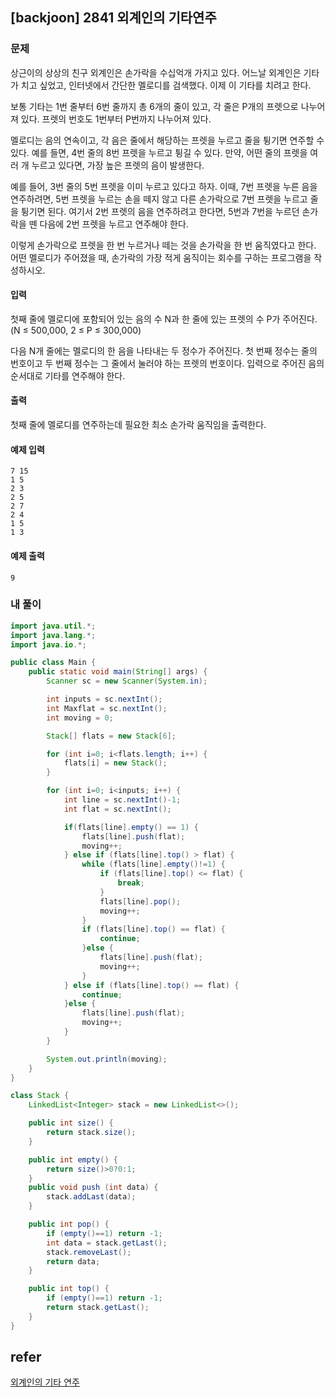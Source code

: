 ## [backjoon] 2841 외계인의 기타연주

### 문제

상근이의 상상의 친구 외계인은 손가락을 수십억개 가지고 있다. 어느날 외계인은 기타가 치고 싶었고, 인터넷에서 간단한 멜로디를 검색했다. 이제 이 기타를 치려고 한다.

보통 기타는 1번 줄부터 6번 줄까지 총 6개의 줄이 있고, 각 줄은 P개의 프렛으로 나누어져 있다. 프렛의 번호도 1번부터 P번까지 나누어져 있다.

멜로디는 음의 연속이고, 각 음은 줄에서 해당하는 프렛을 누르고 줄을 튕기면 연주할 수 있다. 예를 들면, 4번 줄의 8번 프렛을 누르고 튕길 수 있다. 만약, 어떤 줄의 프렛을 여러 개 누르고 있다면, 가장 높은 프렛의 음이 발생한다.

예를 들어, 3번 줄의 5번 프렛을 이미 누르고 있다고 하자. 이때, 7번 프렛을 누른 음을 연주하려면, 5번 프렛을 누르는 손을 떼지 않고 다른 손가락으로 7번 프렛을 누르고 줄을 튕기면 된다. 여기서 2번 프렛의 음을 연주하려고 한다면, 5번과 7번을 누르던 손가락을 뗀 다음에 2번 프렛을 누르고 연주해야 한다.

이렇게 손가락으로 프렛을 한 번 누르거나 떼는 것을 손가락을 한 번 움직였다고 한다. 어떤 멜로디가 주어졌을 때, 손가락의 가장 적게 움직이는 회수를 구하는 프로그램을 작성하시오.

#### 입력

첫째 줄에 멜로디에 포함되어 있는 음의 수 N과 한 줄에 있는 프렛의 수 P가 주어진다. (N ≤ 500,000, 2 ≤ P ≤ 300,000)

다음 N개 줄에는 멜로디의 한 음을 나타내는 두 정수가 주어진다. 첫 번째 정수는 줄의 번호이고 두 번째 정수는 그 줄에서 눌러야 하는 프렛의 번호이다. 입력으로 주어진 음의 순서대로 기타를 연주해야 한다.

#### 출력

첫째 줄에 멜로디를 연주하는데 필요한 최소 손가락 움직임을 출력한다.

#### 예제 입력

```
7 15
1 5
2 3
2 5
2 7
2 4
1 5
1 3
```

#### 예제 출력

```
9
```

### 내 풀이

```java
import java.util.*;
import java.lang.*;
import java.io.*;

public class Main {
    public static void main(String[] args) {
        Scanner sc = new Scanner(System.in);

        int inputs = sc.nextInt();
        int Maxflat = sc.nextInt();
        int moving = 0;

        Stack[] flats = new Stack[6];

        for (int i=0; i<flats.length; i++) {
            flats[i] = new Stack();
        }

        for (int i=0; i<inputs; i++) {
            int line = sc.nextInt()-1;
            int flat = sc.nextInt();

            if(flats[line].empty() == 1) {
                flats[line].push(flat);
                moving++;
            } else if (flats[line].top() > flat) {
                while (flats[line].empty()!=1) {
                    if (flats[line].top() <= flat) {
                        break;
                    }
                    flats[line].pop();
                    moving++;
                }
                if (flats[line].top() == flat) {
                    continue;
                }else {
                    flats[line].push(flat);
                    moving++;
                }
            } else if (flats[line].top() == flat) {
                continue;
            }else {
                flats[line].push(flat);
                moving++;
            }
        }

        System.out.println(moving);
    }
}

class Stack {
    LinkedList<Integer> stack = new LinkedList<>();

    public int size() {
        return stack.size();
    }

    public int empty() {
        return size()>0?0:1;
    }
    public void push (int data) {
        stack.addLast(data);
    }

    public int pop() {
        if (empty()==1) return -1;
        int data = stack.getLast();
        stack.removeLast();
        return data;
    }

    public int top() {
        if (empty()==1) return -1;
        return stack.getLast();
    }
}
```

## refer

[외계인의 기타 연주](https://www.acmicpc.net/problem/2841)

